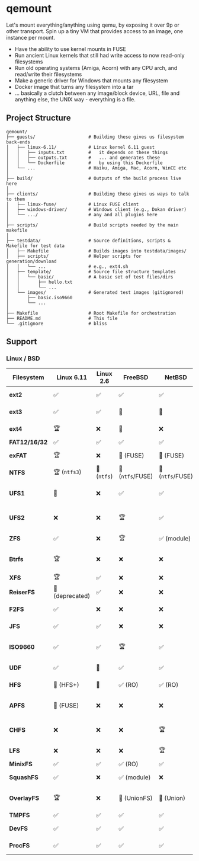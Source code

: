 # qemount

Let's mount everything/anything using qemu, by exposing it over 9p or other
transport. Spin up a tiny VM that provides access to an image, one instance per mount.

* Have the ability to use kernel mounts in FUSE
* Run ancient Linux kernels that still had write access to now read-only filesystems
* Run old operating systems (Amiga, Acorn) with any CPU arch, and read/write their
  filesystems
* Make a generic driver for Windows that mounts any filesystem
* Docker image that turns any filesystem into a tar
* ... basically a clutch between any image/block device, URL, file and anything else,
  the UNIX way - everything is a file.


## Project Structure
```
qemount/
├── guests/                    # Building these gives us filesystem back-ends
│   ├── linux-6.11/            # Linux kernel 6.11 guest
│   │   ├── inputs.txt         #   it depends on these things
│   │   ├── outputs.txt        #   ... and generates these
│   │   └── Dockerfile         #   by using this Dockerfile
│   └── ...                    # Haiku, Amiga, Mac, Acorn, WinCE etc
│
├── build/                     # Outputs of the build process live here
│
├── clients/                   # Building these gives us ways to talk to them
│   ├── linux-fuse/            # Linux FUSE client
│   ├── windows-driver/        # Windows client (e.g., Dokan driver)
│   └── .../                   # any and all plugins here
│
├── scripts/                   # Build scripts needed by the main makefile
│
├── testdata/                  # Source definitions, scripts & Makefile for test data
│   ├── Makefile               # Builds images into testdata/images/
│   ├── scripts/               # Helper scripts for generation/download
│   │   └── ...                # e.g., ext4.sh
│   ├── template/              # Source file structure templates
│   │   └── basic/             # A basic set of test files/dirs
│   │       ├── hello.txt
│   │       └── ...
│   └── images/                # Generated test images (gitignored)
│       ├── basic.iso9660
│       └── ...
│
├── Makefile                   # Root Makefile for orchestration
├── README.md                  # This file
└── .gitignore                 # bliss
```

## Support

### Linux / BSD

| Filesystem      | Linux 6.11       | Linux 2.6   | FreeBSD          | NetBSD           |  Comments                       |
| --------------- | ---------------- | ----------- | ---------------- | ---------------- | ------------------------------- |
| **ext2**        | ✅               | ✅          | ✅               | ✅               | Solid everywhere                |
| **ext3**        | ✅               | ✅          | 💩               | 💩               | BSDs ignore journal             |
| **ext4**        | 🏆               | ❌          | 💩               | ❌               | Linux-only journaling           |
| **FAT12/16/32** | ✅               | ✅          | ✅               | ✅               | Universal                       |
| **exFAT**       | 🏆               | ❌          | 💩 (FUSE)        | 💩 (FUSE)        | Linux has native driver         |
| **NTFS**        | 🏆 (`ntfs3`)     | 💩 (`ntfs`) | 💩 (`ntfs`/FUSE) | 💩 (`ntfs`/FUSE) | Write support best in Linux     |
| **UFS1**        | 💩               | ❌          | ✅               | ✅               | FreeBSD best, Linux very broken |
| **UFS2**        | ❌               | ❌          | 🏆               | ✅               | Only FreeBSD has full support   |
| **ZFS**         | ✅               | ❌          | 🏆               | ✅ (module)      | All can do it, FreeBSD wins     |
| **Btrfs**       | 🏆               | ❌          | ❌               | ❌               | Linux-only, good for COW        |
| **XFS**         | 🏆               | ✅          | ❌               | ❌               | Linux-only                      |
| **ReiserFS**    | 💩 (deprecated)  | ✅          | ❌               | ❌               | Historical only                 |
| **F2FS**        | ✅               | ❌          | ❌               | ❌               | Android/Linux FS                |
| **JFS**         | ✅               | ✅          | ❌               | ❌               | IBM FS, Linux-only              |
| **ISO9660**     | ✅               | ✅          | 🏆               | ✅               | FreeBSD supports weird hybrids  |
| **UDF**         | ✅               | 💩          | ✅               | ✅               | CD/DVD/BR support               |
| **HFS**         | 💩 (HFS+)        | 💩          | ✅ (RO)          | ✅ (RO)          | Apple FS, write is weak         |
| **APFS**        | 💩 (FUSE)        | ❌          | ❌               | ❌               | Reverse engineered FUSE only    |
| **CHFS**        | ❌               | ❌          | ❌               | 🏆               | NetBSD-only, for NAND flash     |
| **LFS**         | ❌               | ❌          | ❌               | 🏆               | NetBSD log-structured           |
| **MinixFS**     | ✅               | ✅          | ✅ (RO)          | ✅               | Niche use                       |
| **SquashFS**    | ✅               | ❌          | ✅ (module)      | ❌               | Read-only compressed            |
| **OverlayFS**   | 🏆               | ❌          | 💩 (UnionFS)     | 💩 (Union)       | Linux OverlayFS > BSD Union     |
| **TMPFS**       | ✅               | ✅          | ✅               | ✅               | All good                        |
| **DevFS**       | ✅               | ✅          | ✅               | ✅               | Basic virtual FS                |
| **ProcFS**      | ✅               | ✅          | ✅               | ✅               | Universally supported           |

